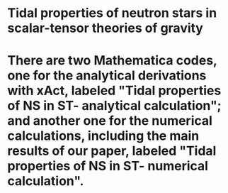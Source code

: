 # Tidal properties of neutron stars in scalar-tensor theories of gravity
# There are two Mathematica codes, one for the analytical derivations with xAct, labeled "Tidal properties of NS in ST- analytical calculation"; and another one for the numerical calculations, including the main results of our paper, labeled "Tidal properties of NS in ST- numerical calculation".
